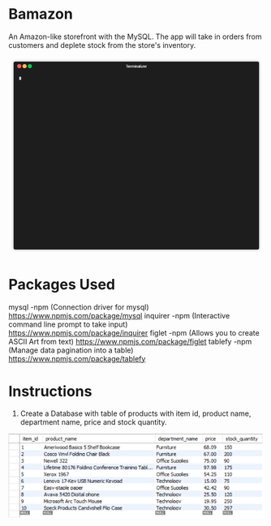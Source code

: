 # Bamazon
An Amazon-like storefront with the MySQL. The app will take in orders from customers and deplete stock from the store's inventory.

<img src="https://github.com/Otepiii/Bamazon/blob/master/render1533518652858.gif" width="700">

# Packages Used

mysql -npm (Connection driver for mysql)
https://www.npmjs.com/package/mysql
inquirer -npm (Interactive command line prompt to take input)
https://www.npmjs.com/package/inquirer
figlet -npm (Allows you to create ASCII Art from text)
https://www.npmjs.com/package/figlet
tablefy -npm (Manage data pagination into a table)
https://www.npmjs.com/package/tablefy

# Instructions

1. Create a Database with table of products with item id, product name, department name, price and stock quantity.

<img src="https://github.com/Otepiii/Bamazon/blob/master/table.PNG">

